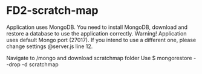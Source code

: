 # FD2-scratch-map


Application uses MongoDB. You need to install MongoDB, download and restore a database to use the application correctly.
Warning! Application uses default Mongo port (27017). If you intend to use a different one, please change settings @server.js line 12.

Navigate to /mongo and download scratchmap folder
Use $ mongorestore --drop -d scratchmap <downloaded-dir-path>
